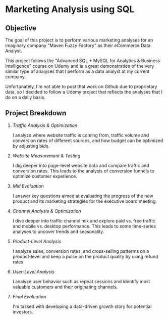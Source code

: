 # Marketing Analysis using SQL


## Objective

The goal of this project is to perform various marketing analyses for an imaginary company "Maven Fuzzy Factory" as their eCommerce Data Analyst. 

This project follows the "Advanced SQL + MySQL for Analytics & Business Intelligence" course on Udemy and is a great demonstration of the very similar type of analyses that I perform as a data analyst at my current company. 

Unfortunately, I'm not able to post that work on Github due to proprietary data, so I decided to follow a Udemy project that reflects the analyses that I do on a daily basis. 


## Project Breakdown

1. *Traffic Analysis & Optimization*

    I analyze where website traffic is coming from, traffic volume and conversion rates of different sources, and how budget can be optimized by adjusting bids.

2. *Website Measurement & Testing*

    I dig deeper into page-level website data and compare traffic and conversion rates. This leads to the analysis of conversion funnels to optimize customer experience.
    
3. *Mid Evaluation*
    
    I answer key questions aimed at evaluating the progress of the new product and its marketing strategies for the executive board meeting.
    
4. *Channel Analysis & Optimization*

    I dive deeper into traffic channel mix and explore paid vs. free traffic and mobile vs. desktop performance. This leads to some time-series analyses to uncover trends and
    seasonality.
    
5. *Product-Level Analysis*
    
    I analyze sales, conversion rates, and cross-selling patterms on a product-level and keep a pulse on the product quality by using refund rates.
    
6. *User-Level Analysis*

    I analyze user behavior such as repeat sessions and identify most valuable customers and their originating channels.
    
7. *Final Evaluation*

    I'm tasked with developing a data-driven growth story for potential investors.


